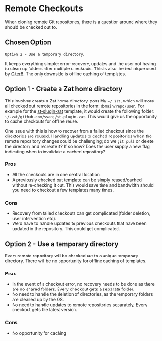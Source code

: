 # Remote Checkouts

When cloning remote Git repositories, there is a question around where they should be checked out to.

## Chosen Option
`Option 2 - Use a temporary directory`.

It keeps everything simple: error-recovery, updates and the user not having to clean up folders after multiple checkouts. This is also the technique used by [Giter8](https://github.com/foundweekends/giter8/blob/2ed47ff2437e10dbc611c1936c8d166a68504a6a/cli-git/src/main/scala/Runner.scala#L47). The only downside is offline caching of templates.

## Option  1 - Create a Zat home directory

This involves create a Zat home directory, possibly `~/.zat`, which will store all checked out remote repositories in the form: `domain/repo/user`. For example for the [st-plugin-zat](https://github.com/ssanj/st-plugin-zat) template, it would create the following folder: `~/.zat/github.com/ssanj/st-plugin-zat`. This would give us the opportunity to cache checkouts for offline reuse.

One issue with this is how to recover from a failed checkout since the directories are reused. Handling updates to cached repositories when the remote repository changes could be challenging; do we `git pull` or delete the directory and recreate it? If so how? Does the user supply a new flag indicating when to invalidate a cached repository?

### Pros
- All the checkouts are in one central location
- A previously checked out template can be simply reused/cached without re-checking it out. This would save time and bandwidth should you need to checkout a few templates many times.

### Cons
- Recovery from failed checkouts can get complicated (folder deletion, user intervention etc).
- We'd have to handle updates to previous checkouts that have been updated in the repository. This could get complicated.


## Option  2 - Use a temporary directory

Every remote repository will be checked out to a unique temporary directory. There will be no opportunity for offline caching of templates.

### Pros

- In the event of a checkout error, no recovery needs to be done as there are no shared folders. Every checkout gets a separate folder.
- No need to handle the deletion of directories, as the temporary folders are cleaned up by the OS.
- No need to handle updates to remote repositories separately; Every checkout gets the latest version.

### Cons

- No opportunity for caching
